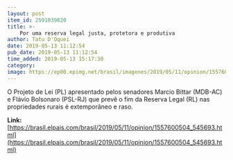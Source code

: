 ```yaml
---
layout: post
item_id: 2591039820
title: >-
    Por uma reserva legal justa, protetora e produtiva
author: Tatu D'Oquei
date: 2019-05-13 11:12:54
pub_date: 2019-05-13 11:12:54
time_added: 2019-05-13 15:17:30
category: 
image: https://ep00.epimg.net/brasil/imagenes/2019/05/11/opinion/1557600504_545693_1557603524_rrss_normal.jpg
---
```


O Projeto de Lei (PL) apresentado pelos senadores Marcio Bittar (MDB-AC) e Flávio Bolsonaro (PSL-RJ) que prevê o fim da Reserva Legal (RL) nas propriedades rurais é extemporâneo e raso.

**Link:** [https://brasil.elpais.com/brasil/2019/05/11/opinion/1557600504_545693.html](https://brasil.elpais.com/brasil/2019/05/11/opinion/1557600504_545693.html)

